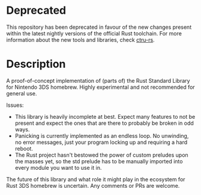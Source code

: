 # Deprecated
This repository has been deprecated in favour of the new changes present within the latest nightly versions of the official Rust toolchain. For more information about the new tools and libraries, check [ctru-rs](https://github.com/rust3ds/ctru-rs).

# Description
A proof-of-concept implementation of (parts of) the Rust Standard Library for Nintendo 3DS homebrew. Highly experimental and not recommended for general use.

Issues:

* This library is heavily incomplete at best. Expect many features to not be present and expect the ones that are there to probably be broken in odd ways.
* Panicking is currently implemented as an endless loop. No unwinding, no error messages, just your program locking up and requiring a hard reboot.
* The Rust project hasn't bestowed the power of custom preludes upon the masses yet, so the std prelude has to be manually imported into every module you want to use it in.

The future of this library and what role it might play in the ecosystem for Rust 3DS homebrew is uncertain. Any comments or PRs are welcome.
